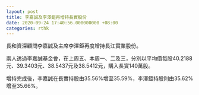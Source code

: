 ```yaml
---
layout: post
title: 李嘉誠及李澤鉅再增持長實股份
date: 2020-09-24 17:40:56.000000000 +08:00
categories: rthk
---
```


長和資深顧問李嘉誠及主席李澤鉅再度增持長江實業股份。

兩人透過李嘉誠基金會，在上周五、本周一、二及三，分別以平均價每股40.2188元、39.3403元、38.5437元及38.5412元，購入長實140萬股。

增持完成後，李嘉誠在長實持股由35.56%增至35.59%，李澤鉅持股則由35.62%增至35.66%。
